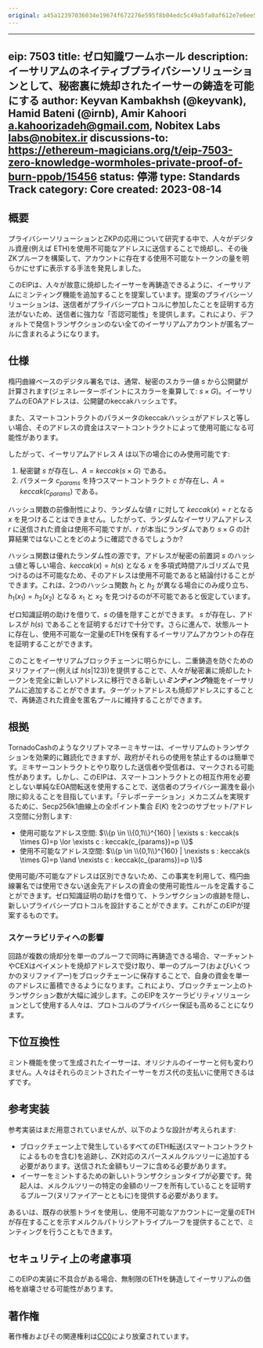 ```yaml
---
original: a45a12397036034e19674f672276e595f8b04edc5c49a5fa0af612e7e6ee57b1
---
```


---
eip: 7503
title: ゼロ知識ワームホール
description: イーサリアムのネイティブプライバシーソリューションとして、秘密裏に焼却されたイーサーの鋳造を可能にする
author: Keyvan Kambakhsh (@keyvank), Hamid Bateni (@irnb), Amir Kahoori <a.kahoorizadeh@gmail.com>, Nobitex Labs <labs@nobitex.ir>
discussions-to: https://ethereum-magicians.org/t/eip-7503-zero-knowledge-wormholes-private-proof-of-burn-ppob/15456
status: 停滞
type: Standards Track
category: Core
created: 2023-08-14
---

## 概要

プライバシーソリューションとZKPの応用について研究する中で、人々がデジタル資産(例えば ETH)を使用不可能なアドレスに送信することで焼却し、その後ZKプルーフを構築して、アカウントに存在する使用不可能なトークンの量を明らかにせずに表示する手法を発見しました。

このEIPは、人々が故意に焼却したイーサーを再鋳造できるように、イーサリアムにミンティング機能を追加することを提案しています。提案のプライバシーソリューションは、送信者がプライバシープロトコルに参加したことを証明する方法がないため、送信者に強力な「否認可能性」を提供します。これにより、デフォルトで発信トランザクションのない全てのイーサリアムアカウントが匿名プールに含まれるようになります。

## 仕様

楕円曲線ベースのデジタル署名では、通常、秘密のスカラー値 $s$ から公開鍵が計算されます(ジェネレーターポイントにスカラーを乗算して: $s \times G$)。イーサリアムのEOAアドレスは、公開鍵のkeccakハッシュです。

また、スマートコントラクトのパラメータのkeccakハッシュがアドレスと等しい場合、そのアドレスの資金はスマートコントラクトによって使用可能になる可能性があります。

したがって、イーサリアムアドレス $A$ は以下の場合にのみ使用可能です:

 1. 秘密鍵 $s$ が存在し、$A = keccak(s \times G)$ である。
 2. パラメータ $c_{params}$ を持つスマートコントラクト $c$ が存在し、$A = keccak(c_{params})$ である。

ハッシュ関数の前像耐性により、ランダムな値 $r$ に対して $keccak(x)=r$ となる $x$ を見つけることはできません。したがって、ランダムなイーサリアムアドレス $r$ に送信された資金は使用不可能ですが、$r$ が本当にランダムであり $s \times G$ の計算結果ではないことをどのように確認できるでしょうか?

ハッシュ関数は優れたランダム性の源です。アドレスが秘密の前置詞 $s$ のハッシュ値と等しい場合、$keccak(x)=h(s)$ となる $x$ を多項式時間アルゴリズムで見つけるのは不可能なため、そのアドレスは使用不可能であると結論付けることができます。これは、2つのハッシュ関数 $h_1$ と $h_2$ が異なる場合にのみ成り立ち、$h_1(x_1)=h_2(x_2)$ となる $x_1$ と $x_2$ を見つけるのが不可能であると仮定しています。

ゼロ知識証明の助けを借りて、$s$ の値を隠すことができます。 $s$ が存在し、アドレスが $h(s)$ であることを証明するだけで十分です。さらに進んで、状態ルートに存在し、使用不可能な一定量のETHを保有するイーサリアムアカウントの存在を証明することができます。

このことをイーサリアムブロックチェーンに明らかにし、二重鋳造を防ぐためのヌリファイアー(例えば $h(s | 123)$)を提供することで、人々が秘密裏に焼却したトークンを完全に新しいアドレスに移行できる新しい***ミンティング***機能をイーサリアムに追加することができます。ターゲットアドレスも焼却アドレスにすることで、再鋳造された資金を匿名プールに維持することができます。

## 根拠

TornadoCashのようなクリプトマネーミキサーは、イーサリアムのトランザクションを効果的に難読化できますが、政府がそれらの使用を禁止するのは簡単です。ミキサーコントラクトとやり取りした送信者や受信者は、マークされる可能性があります。しかし、このEIPは、スマートコントラクトとの相互作用を必要としない単純なEOA間転送を使用することで、送信者のプライバシー漏洩を最小限に抑えることを目指しています。「テレポーテーション」メカニズムを実現するために、Secp256k1曲線上の全ポイント集合 $E(K)$ を2つのサブセット/アドレス空間に分割します:

 - 使用可能なアドレス空間: $\\{p \in \\{0,1\\}^{160} | \exists s : keccak(s \times G)=p \lor \exists c : keccak(c_{params})=p \\}$
 - 使用不可能なアドレス空間: $\\{p \in \\{0,1\\}^{160} | \nexists s : keccak(s \times G)=p \land \nexists c : keccak(c_{params})=p \\}$

使用可能/不可能なアドレスは区別できないため、この事実を利用して、楕円曲線署名では使用できない送金先アドレスの資金の使用可能性ルールを定義することができます。ゼロ知識証明の助けを借りて、トランザクションの痕跡を隠し、新しいプライバシープロトコルを設計することができます。これがこのEIPが提案するものです。

### スケーラビリティへの影響

回路が複数の焼却分を単一のプルーフで同時に再鋳造できる場合、マーチャントやCEXはペイメントを焼却アドレスで受け取り、単一のプルーフ(およびいくつかのヌリファイアー)をブロックチェーンに保存することで、自身の資金を単一のアドレスに蓄積できるようになります。これにより、ブロックチェーン上のトランザクション数が大幅に減少します。このEIPをスケーラビリティソリューションとして使用する人々は、プロトコルのプライバシー保証も高めることになります。

## 下位互換性

ミント機能を使って生成されたイーサーは、オリジナルのイーサーと何も変わりません。人々はそれらのミントされたイーサーをガス代の支払いに使用できるはずです。

## 参考実装

参考実装はまだ用意されていませんが、以下のような設計が考えられます:

- ブロックチェーン上で発生しているすべてのETH転送(スマートコントラクトによるものを含む)を追跡し、ZK対応のスパースメルクルツリーに追加する必要があります。送信された金額もリーフに含める必要があります。
- イーサーをミントするための新しいトランザクションタイプが必要です。発起人は、メルクルツリーの特定の金額のリーフを所有していることを証明するプルーフ(ヌリファイアーとともに)を提供する必要があります。

あるいは、既存の状態トライを使用し、使用不可能なアカウントに一定量のETHが存在することを示すメルクルパトリシアトライプルーフを提供することで、ミンティングを行うこともできます。

## セキュリティ上の考慮事項

このEIPの実装に不具合がある場合、無制限のETHを鋳造してイーサリアムの価格を崩壊させる可能性があります。

## 著作権

著作権およびその関連権利は[CC0](../LICENSE.md)により放棄されています。